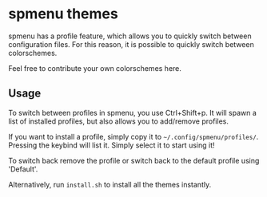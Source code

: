 # spmenu themes

spmenu has a profile feature, which allows you to quickly switch between configuration files. For this reason, it is possible to quickly switch between colorschemes.

Feel free to contribute your own colorschemes here.

## Usage

To switch between profiles in spmenu, you use Ctrl+Shift+p. It will spawn a
list of installed profiles, but also allows you to add/remove profiles.

If you want to install a profile, simply copy it to
`~/.config/spmenu/profiles/`. Pressing the keybind will list it. Simply select
it to start using it!

To switch back remove the profile or switch back to the default profile using 'Default'.

Alternatively, run `install.sh` to install all the themes instantly.
